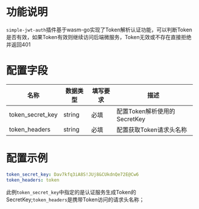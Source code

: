 # 功能说明
`simple-jwt-auth`插件基于wasm-go实现了Token解析认证功能，可以判断Token是否有效，如果Token有效则继续访问后端微服务，Token无效或不存在直接拒绝并返回401

# 配置字段
|  名称 |  数据类型 | 填写要求  | 描述  |
| ------------ | ------------ | ------------ | ------------ |
|  token_secret_key | string  | 必填  |   配置Token解析使用的SecretKey|
|  token_headers | string  | 必填  |   配置获取Token请求头名称|

# 配置示例
```yaml
token_secret_key: Dav7kfq3iA8S!JUj8&CUkdnQe72E@Cw6
token_headers: token
```
此例`token_secret_key`中指定的是认证服务生成Token的SecretKey;`token_headers`是携带Token访问的请求头名称；